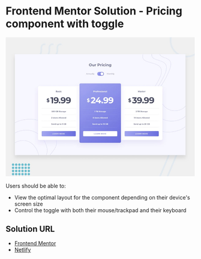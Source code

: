 # Frontend Mentor Solution - Pricing component with toggle

![Design preview for the Pricing component with toggle coding challenge](./images/desktop-preview.jpg)

Users should be able to:

- View the optimal layout for the component depending on their device's screen size
- Control the toggle with both their mouse/trackpad and their keyboard

## Solution URL

- [Frontend Mentor]()
- [Netlify]()

